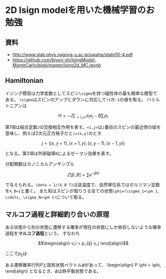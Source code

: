 # 2D Isign modelを用いた機械学習のお勉強

## 資料

* http://www.slab.phys.nagoya-u.ac.jp/uwaha/statiii10-4.pdf
* https://github.com/biyori-sh/IsingModel-MonteCarlo/blob/master/Ising2d_MC.ipynb

## Hamiltonian

イジング模型は力学変数としてスピン`\sigma`を持つ磁性体の最も簡単な模型である。
`\sigma`はスピンのアップとダウンに対応して`+1`か`-1`の値を取る。
ハミルトニアンは
```math
H = - J \sum_{<i,j>} \sigma_i \sigma_j - B \sum_i \sigma_i
```
第1項は結合定数`J`の交換相互作用を表す。`<i,j>`は`i`番目のスピンの最近傍の組を意味し、例えば2次元正方格子だと`i=(x,y)`のとき
```math
j=((x, y + 1), (x + 1, y), (x, y-1), (x-1, y))
```
となる。第2項は外部磁場`B`によるゼーマン効果を表す。

分配関数はカノニカルアンサンブル
```math
Z[\beta, B] = \sum e^{-\beta H}
```
で与えられる。`\beta = 1/(k_B T)`は逆温度で、自然単位系ではボルツマン定数を`k_B=1`と置く。
また和はスピンが取りうる全ての状態`\phi=(\sigma_1=\pm 1, \cdots, \sigma_N=\pm 1)`について取る。
          
## マルコフ過程と詳細釣り合いの原理

ある状態から別の状態に遷移する確率が現在の状態にしか依存しないような確率過程を**マルコフ過程**という。
すなわち
```math
\begin{align}
  v_i = p_{ij} v_j
\end{align}
```
ここで$p_{ij}$は

ある遷移確率行列$P$と固有状態ベクトル$\phi$があって、
\begin{align}
  P \phi = \phi,
\end{align}
となるとき、$\phi$は熱平衡状態である。
